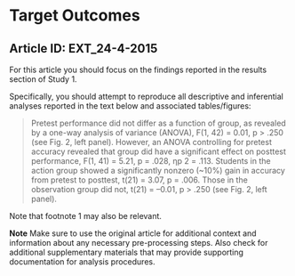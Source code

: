 # Target Outcomes
## Article ID: EXT_24-4-2015

For this article you should focus on the findings reported in the results section of Study 1.

Specifically, you should attempt to reproduce all descriptive and inferential analyses reported in the text below and associated tables/figures:

> Pretest performance did not differ as a function of group, as revealed by a one-way analysis of variance (ANOVA), F(1, 42) = 0.01, p > .250 (see Fig. 2, left panel). However, an ANOVA controlling for pretest accuracy revealed that group did have a significant effect on posttest
performance, F(1, 41) = 5.21, p = .028, ηp 2 = .113. Students in the action group showed a significantly nonzero (~10%) gain in accuracy from pretest to posttest, t(21) = 3.07, p = .006. Those in the observation group did not, t(21) = –0.01, p > .250 (see Fig. 2, left panel).

Note that footnote 1 may also be relevant.

**Note**
Make sure to use the original article for additional context and information about any necessary pre-processing steps. Also check for additional supplementary materials that may provide supporting documentation for analysis procedures.
